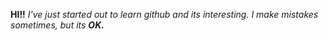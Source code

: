 **HI!!** *I've just started out to learn github and its interesting. I make mistakes sometimes, but its __OK.__*
